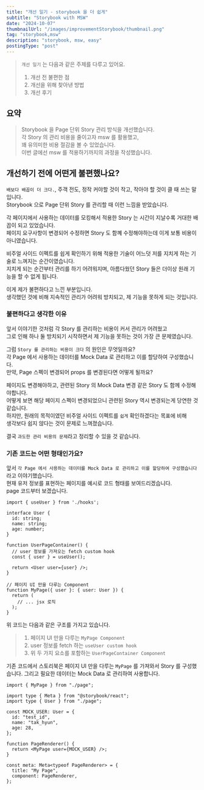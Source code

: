```yaml
---
title: "개선 일기 - storybook 을 더 쉽게"
subtitle: "Storybook with MSW"
date: "2024-10-07"
thumbnailUrl: "/images/improvementStorybook/thumbnail.png"
tag: "storybook,msw"
description: "storybook, msw, easy"
postingType: "post"
---
```


> `개선 일기` 는 다음과 같은 주제를 다루고 있어요.
>
> 1. 개선 전 불편한 점
> 2. 개선을 위해 찾아낸 방법
> 3. 개선 후기

## 요약

> Storybook 을 Page 단위 Story 관리 방식을 개선했습니다.<br />
> 각 Story 의 관리 비용을 줄이고자 msw 를 활용했고,<br />
> 꽤 유의미한 비용 절감을 볼 수 있었습니다.<br />
> 이번 글에선 msw 를 적용하기까지의 과정을 작성했습니다.

## 개선하기 전에 어떤게 불편했나요?

`배보다 배꼽이 더 크다.`, 주객 전도, 정작 커야할 것이 작고, 작아야 할 것이 클 때 쓰는 말입니다.<br />
Storybook 으로 Page 단위 Story 를 관리할 때 이런 느낌을 받았습니다.

각 페이지에서 사용하는 데이터를 모킹해서 적용한 Story 는 시간이 지날수록 거대한 배꼽이 되고 있었습니다.<br />
페이지 요구사항이 변경되어 수정하면 Story 도 함꼐 수정해야하는데 이게 보통 비용이 아니였습니다.

비주얼 사이드 이펙트를 쉽게 확인하기 위해 적용한 기술이 어느덧 저를 지치게 하는 기술로 느껴지는 순간이였습니다.<br />
지치게 되는 순간부터 관리를 하기 어려워지며, 아름다웠던 Story 들은 더이상 원래 기능을 할 수 없게 됩니다.

이게 제가 불편하다고 느낀 부분입니다.<br />
생각했던 것에 비해 지속적인 관리가 어려워 방치되고, 제 기능을 못하게 되는 것입니다.

### 불편하다고 생각한 이유

앞서 이야기한 것처럼 각 Story 를 관리하는 비용이 커서 관리가 어려웠고<br />
그로 인해 하나 둘 방치되기 시작하면서 제 기능을 못하는 것이 가장 큰 문제였습니다.

그럼 `Story 를 관리하는 비용이 크다` 의 원인은 무엇일까요?<br />
각 Page 에서 사용하는 데이터를 Mock Data 로 관리하고 이를 할당하여 구성했습니다.<br />
만약, Page 스펙이 변경되어 props 를 변경된다면 어떻게 될까요?

페이지도 변경해야하고, 관련된 Story 의 Mock Data 변경 같은 Story 도 함께 수정해야합니다.<br />
어떻게 보면 해당 페이지 스펙이 변경되었으니 관련된 Story 역시 변경되는게 당연한 것 같습니다.<br />
하지만, 원래의 목적이였던 비주얼 사이드 이펙트를 `쉽게` 확인하겠다는 목표에 비해<br />
생각보다 쉽지 않다는 것이 문제로 느껴졌습니다.

결국 `과도한 관리 비용의 문제`라고 정리할 수 있을 것 같습니다.

### 기존 코드는 어떤 형태인가요?

앞서 `각 Page 에서 사용하는 데이터를 Mock Data 로 관리하고 이를 할당하여 구성했습니다` 라고 이야기했습니다.<br />
현재 유저 정보를 표현하는 페이지를 예시로 코드 형태를 보여드리겠습니다.<br />
page 코드부터 보겠습니다.

```tsx
import { useUser } from './hooks';

interface User {
  id: string;
  name: string;
  age: number;
}

function UserPageContainer() {
  // user 정보를 가져오는 fetch custom hook
  const { user } = useUser();

  return <User user={user} />;
}

// 페이지 UI 만을 다루는 Component
function MyPage({ user }: { user: User }) {
  return (
    // ... jsx 로직
  );
}
```

위 코드는 다음과 같은 구조를 가지고 있습니다.

> 1. 페이지 UI 만을 다루는 `MyPage Component`
> 2. user 정보를 fetch 하는 `useUser custom hook`
> 3. 위 두 가지 요소를 포함하는 `UserPageContainer Component`

기존 코드에서 스토리북은 페이지 UI 만을 다루는 `MyPage` 를 가져와서 Story 를 구성했습니다.
그리고 필요한 데이터는 Mock Data 로 관리하여 사용합니다.

```tsx
import { MyPage } from "./page";

import type { Meta } from "@storybook/react";
import type { User } from "./page";

const MOCK_USER: User = {
  id: "test_id",
  name: "tak_hyun",
  age: 28,
};

function PageRenderer() {
  return <MyPage user={MOCK_USER} />;
}

const meta: Meta<typeof PageRenderer> = {
  title: "My Page",
  component: PageRenderer,
};
```
